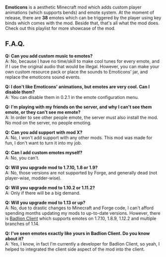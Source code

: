 <?php template('banner', $__data__) ?> 

**Emoticons** is a aesthetic Minecraft mod which adds custom player animations (which supports bends) and emote system. At the moment of release, there are **38** emotes which can be triggered by the player using key binds which comes with the mod. Beside that, that's all what the mod does.
Check out this playlist for more showcase of the mod.

<?php echo youtube('OmruW-fz7ro?list=PL6UPd2Tj65nFUAUardpcX1sGXNEo21ZIQ', $domain) ?> 

## F.A.Q.

**Q: Can you add custom music to emotes?**  
A: No, because I have no time/skill to make cool tunes for every emote, and if I use the original audio that would be illegal. However, you can make your own custom resource pack or place the sounds to Emoticons' jar, and replace the emoticons sound events.

**Q: I don't like Emoticons' animations, but emotes are very cool. Can I disable them?**  
A: You can disable them in 0.2.1 in the emote configuration menu.

**Q: I'm playing with my friends on the server, and why I can't see them emote, or they can't see me emote?**  
A: In order to see other people emote, the server must also install the mod. No mod on the server, no people emoting.

**Q: Can you add support with mod X?**  
A: No, I won't add support with any other mods. This mod was made for fun, I don't want to turn it into my job.

**Q: Can I add custom emotes myself?**  
A: No, you can't.

**Q: Will you upgrade mod to 1.7.10, 1.8 or 1.9?**  
A: No, those versions are not supported by Forge, and generally dead (not player-wise, modder-wise).

**Q: Will you upgrade mod to 1.10.2 or 1.11.2?**  
A: Only if there will be a big demand.

**Q: Will you upgrade mod to 1.13 or up?**  
A: No, due to drastic changes to Minecraft and Forge code, I can't afford spending months updating my mods to up-to-date versions. However, there is [Badlion Client](http://bit.ly/2Z2zBbw) which supports emotes on 1.7.10, 1.8.9, 1.12.2 and multiple branches of 1.14.

**Q: I've seen emotes exactly like yours in Badlion Client. Do you know about it?**  
A: Yes, I know, in fact I'm currently a developer for Badlion Client, so yeah, I helped to integrated the client side aspect of the mod into the client.

<?php template('install', $__data__) ?> 

<?php template('terms', $__data__) ?> 

<?php template('media', $__data__) ?>